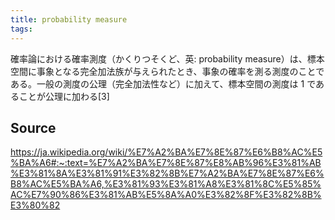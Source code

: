 ```yaml
---
title: probability measure
tags: 
---
```


確率論における確率測度（かくりつそくど、英: probability measure）は、標本空間に事象となる完全加法族が与えられたとき、事象の確率を測る測度のことである。一般の測度の公理（完全加法性など）に加えて、標本空間の測度は 1 であることが公理に加わる[3]

## Source
https://ja.wikipedia.org/wiki/%E7%A2%BA%E7%8E%87%E6%B8%AC%E5%BA%A6#:~:text=%E7%A2%BA%E7%8E%87%E8%AB%96%E3%81%AB%E3%81%8A%E3%81%91%E3%82%8B%E7%A2%BA%E7%8E%87%E6%B8%AC%E5%BA%A6,%E3%81%93%E3%81%A8%E3%81%8C%E5%85%AC%E7%90%86%E3%81%AB%E5%8A%A0%E3%82%8F%E3%82%8B%E3%80%82